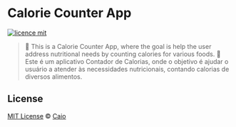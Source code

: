 # Calorie Counter App

[![licence mit](https://img.shields.io/github/license/caiohsj/CalorieCounterApp.svg)](https://github.com/caiohsj/CalorieCounterApp/blob/master/LICENSE)

> :rocket: This is a Calorie Counter App, where the goal is help the user address nutritional needs by counting calories for various foods.
> :rocket: Este é um aplicativo Contador de Calorias, onde o objetivo é ajudar o usuário a atender às necessidades nutricionais, contando calorias de diversos alimentos.

## License
[MIT License](https://github.com/caiohsj/CalorieCounterApp/blob/master/LICENSE) © [Caio]()
